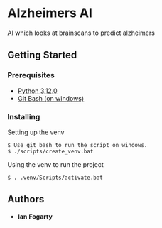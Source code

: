 # Alzheimers AI

AI which looks at brainscans to predict alzheimers

## Getting Started
### Prerequisites
- [Python 3.12.0](https://www.python.org/downloads/release/python-3120/)
- [Git Bash (on windows)](https://git-scm.com/downloads)

### Installing

Setting up the venv

    $ Use git bash to run the script on windows.
    $ ./scripts/create_venv.bat

Using the venv to run the project
    
    $ . .venv/Scripts/activate.bat

## Authors

  - **Ian Fogarty**
